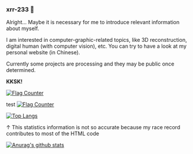 ### xrr-233 👋

<!--
**xrr-233/xrr-233** is a ✨ _special_ ✨ repository because its `README.md` (this file) appears on your GitHub profile.

Here are some ideas to get you started:

- 🔭 I’m currently working on ...
- 🌱 I’m currently learning ...
- 👯 I’m looking to collaborate on ...
- 🤔 I’m looking for help with ...
- 💬 Ask me about ...
- 📫 How to reach me: ...
- 😄 Pronouns: ...
- ⚡ Fun fact: ...
-->

Alright... Maybe it is necessary for me to introduce relevant information about myself.

I am interested in computer-graphic-related topics, like 3D reconstruction, digital human (with computer vision),
etc. You can try to have a look at my personal website (in Chinese).

Currently some projects are processing and they may be public once determined.

**KKSK!**

<a href="https://info.flagcounter.com/Kjov"><img src="https://s11.flagcounter.com/count2/Kjov/bg_FFFFFF/txt_000000/border_CCCCCC/columns_2/maxflags_10/viewers_0/labels_0/pageviews_0/flags_0/percent_0/" alt="Flag Counter" border="0"></a>

test
<a href="https://flagcounter.me/details/dg6"><img src="https://flagcounter.me/dg6/" alt="Flag Counter"></a>

[![Top Langs](https://github-readme-stats.vercel.app/api/top-langs/?username=xrr-233&langs_count=8&title_color=FFAEC9&icon_color=A349A4&bg_color=FFFAFF&border_color=FFAEC9&layout=compact)](https://github.com/anuraghazra/github-readme-stats)

↑ This statistics information is not so accurate because my race record contributes to most of the HTML code

[![Anurag's github stats](https://github-readme-stats.vercel.app/api?username=xrr-233&show_icons=true&title_color=FFAEC9&icon_color=A349A4&bg_color=FFFAFF&border_color=FFAEC9)](https://github.com/anuraghazra/github-readme-stats)

